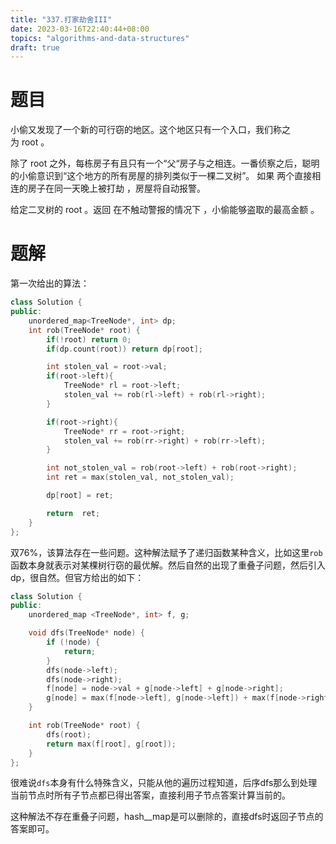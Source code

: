```yaml
---
title: "337.打家劫舍III"
date: 2023-03-16T22:40:44+08:00
topics: "algorithms-and-data-structures"
draft: true
---
```


# 题目
小偷又发现了一个新的可行窃的地区。这个地区只有一个入口，我们称之为 root 。

除了 root 之外，每栋房子有且只有一个“父“房子与之相连。一番侦察之后，聪明的小偷意识到“这个地方的所有房屋的排列类似于一棵二叉树”。 如果 两个直接相连的房子在同一天晚上被打劫 ，房屋将自动报警。

给定二叉树的 root 。返回 在不触动警报的情况下 ，小偷能够盗取的最高金额 。

# 题解

第一次给出的算法：

```cpp
class Solution {
public:
    unordered_map<TreeNode*, int> dp;
    int rob(TreeNode* root) {
        if(!root) return 0;
        if(dp.count(root)) return dp[root];

        int stolen_val = root->val; 
        if(root->left){
            TreeNode* rl = root->left;
            stolen_val += rob(rl->left) + rob(rl->right);
        }

        if(root->right){
            TreeNode* rr = root->right;
            stolen_val += rob(rr->right) + rob(rr->left);
        }

        int not_stolen_val = rob(root->left) + rob(root->right);
        int ret = max(stolen_val, not_stolen_val);

        dp[root] = ret;

        return  ret;
    }
};
```
双76%，该算法存在一些问题。这种解法赋予了递归函数某种含义，比如这里`rob`函数本身就表示对某棵树行窃的最优解。然后自然的出现了重叠子问题，然后引入dp，很自然。但官方给出的如下：

```cpp
class Solution {
public:
    unordered_map <TreeNode*, int> f, g;

    void dfs(TreeNode* node) {
        if (!node) {
            return;
        }
        dfs(node->left);
        dfs(node->right);
        f[node] = node->val + g[node->left] + g[node->right];
        g[node] = max(f[node->left], g[node->left]) + max(f[node->right], g[node->right]);
    }

    int rob(TreeNode* root) {
        dfs(root);
        return max(f[root], g[root]);
    }
};
```

很难说`dfs`本身有什么特殊含义，只能从他的遍历过程知道，后序dfs那么到处理当前节点时所有子节点都已得出答案，直接利用子节点答案计算当前的。

这种解法不存在重叠子问题，hash__map是可以删除的，直接dfs时返回子节点的答案即可。

